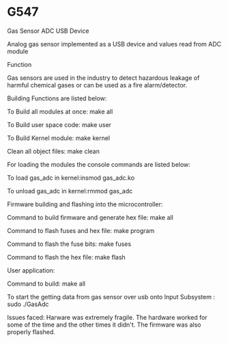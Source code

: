 # G547 

Gas Sensor ADC USB Device 

Analog gas sensor implemented as a USB device and values read from ADC module

Function

Gas sensors are used in the industry to detect hazardous leakage of harmful chemical gases or can be used as a fire alarm/detector.


Building Functions are listed below:

To Build all modules at once:  make all

To Build user space code: make user


To Build Kernel module:  make kernel

Clean all object files: make clean


For loading the modules the console commands are listed below:


To load gas_adc in kernel:insmod gas_adc.ko

To unload gas_adc in kernel:rmmod gas_adc



Firmware building and flashing into the microcontroller:

Command to build firmware and generate hex file: make all

Command to flash fuses and hex file: make program

Command to flash the fuse bits: make fuses

Command to flash the hex file: make flash


User application:

Command to build: make all


To start the getting data from gas sensor over usb onto Input Subsystem : sudo ./GasAdc 

Issues faced: 
Harware was extremely fragile. The hardware worked for some of the time and the other times it didn't. The firmware was also properly flashed.
